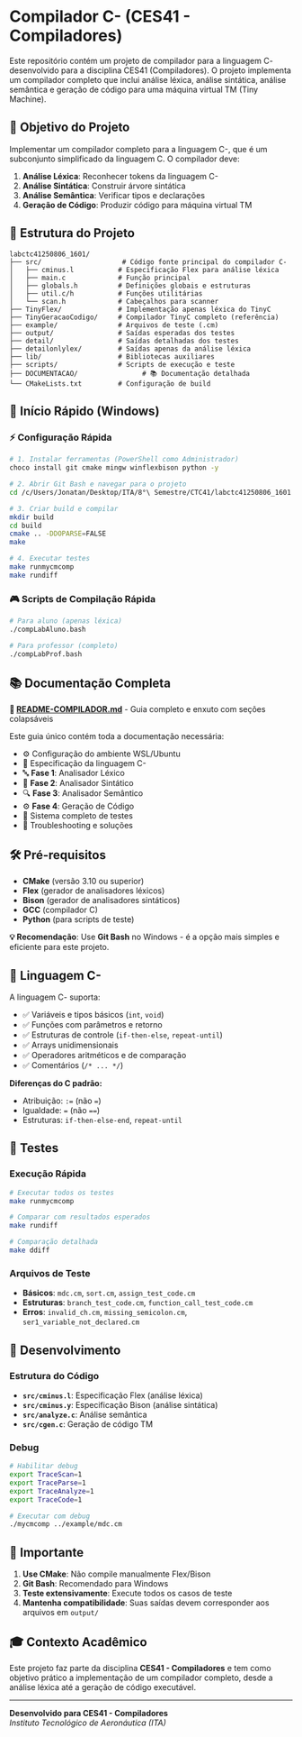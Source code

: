 # Compilador C- (CES41 - Compiladores)

Este repositório contém um projeto de compilador para a linguagem C- desenvolvido para a disciplina CES41 (Compiladores). O projeto implementa um compilador completo que inclui análise léxica, análise sintática, análise semântica e geração de código para uma máquina virtual TM (Tiny Machine).

## 🎯 Objetivo do Projeto

Implementar um compilador completo para a linguagem C-, que é um subconjunto simplificado da linguagem C. O compilador deve:

1. **Análise Léxica**: Reconhecer tokens da linguagem C-
2. **Análise Sintática**: Construir árvore sintática
3. **Análise Semântica**: Verificar tipos e declarações
4. **Geração de Código**: Produzir código para máquina virtual TM

## 📁 Estrutura do Projeto

```
labctc41250806_1601/
├── src/                    # Código fonte principal do compilador C-
│   ├── cminus.l           # Especificação Flex para análise léxica
│   ├── main.c             # Função principal
│   ├── globals.h          # Definições globais e estruturas
│   ├── util.c/h           # Funções utilitárias
│   └── scan.h             # Cabeçalhos para scanner
├── TinyFlex/              # Implementação apenas léxica do TinyC
├── TinyGeracaoCodigo/     # Compilador TinyC completo (referência)
├── example/               # Arquivos de teste (.cm)
├── output/                # Saídas esperadas dos testes
├── detail/                # Saídas detalhadas dos testes
├── detailonlylex/         # Saídas apenas da análise léxica
├── lib/                   # Bibliotecas auxiliares
├── scripts/               # Scripts de execução e teste
├── DOCUMENTACAO/                # 📚 Documentação detalhada
└── CMakeLists.txt         # Configuração de build
```

## 🚀 Início Rápido (Windows)

### ⚡ Configuração Rápida
```bash
# 1. Instalar ferramentas (PowerShell como Administrador)
choco install git cmake mingw winflexbison python -y

# 2. Abrir Git Bash e navegar para o projeto
cd /c/Users/Jonatan/Desktop/ITA/8°\ Semestre/CTC41/labctc41250806_1601

# 3. Criar build e compilar
mkdir build
cd build
cmake .. -DDOPARSE=FALSE
make

# 4. Executar testes
make runmycmcomp
make rundiff
```

### 🎮 Scripts de Compilação Rápida
```bash
# Para aluno (apenas léxica)
./compLabAluno.bash

# Para professor (completo)
./compLabProf.bash
```

## 📚 Documentação Completa

**📖 [README-COMPILADOR.md](README-COMPILADOR.md)** - Guia completo e enxuto com seções colapsáveis

Este guia único contém toda a documentação necessária:
- ⚙️ Configuração do ambiente WSL/Ubuntu
- 📝 Especificação da linguagem C-
- 🔤 **Fase 1**: Analisador Léxico
- 🌳 **Fase 2**: Analisador Sintático  
- 🔍 **Fase 3**: Analisador Semântico
- ⚙️ **Fase 4**: Geração de Código
- 🧪 Sistema completo de testes
- 🚨 Troubleshooting e soluções

## 🛠️ Pré-requisitos

- **CMake** (versão 3.10 ou superior)
- **Flex** (gerador de analisadores léxicos)
- **Bison** (gerador de analisadores sintáticos)
- **GCC** (compilador C)
- **Python** (para scripts de teste)

**💡 Recomendação**: Use **Git Bash** no Windows - é a opção mais simples e eficiente para este projeto.

## 📝 Linguagem C-

A linguagem C- suporta:
- ✅ Variáveis e tipos básicos (`int`, `void`)
- ✅ Funções com parâmetros e retorno
- ✅ Estruturas de controle (`if-then-else`, `repeat-until`)
- ✅ Arrays unidimensionais
- ✅ Operadores aritméticos e de comparação
- ✅ Comentários (`/* ... */`)

**Diferenças do C padrão:**
- Atribuição: `:=` (não `=`)
- Igualdade: `=` (não `==`)
- Estruturas: `if-then-else-end`, `repeat-until`

## 🧪 Testes

### Execução Rápida
```bash
# Executar todos os testes
make runmycmcomp

# Comparar com resultados esperados
make rundiff

# Comparação detalhada
make ddiff
```

### Arquivos de Teste
- **Básicos**: `mdc.cm`, `sort.cm`, `assign_test_code.cm`
- **Estruturas**: `branch_test_code.cm`, `function_call_test_code.cm`
- **Erros**: `invalid_ch.cm`, `missing_semicolon.cm`, `ser1_variable_not_declared.cm`

## 🔧 Desenvolvimento

### Estrutura do Código
- **`src/cminus.l`**: Especificação Flex (análise léxica)
- **`src/cminus.y`**: Especificação Bison (análise sintática)
- **`src/analyze.c`**: Análise semântica
- **`src/cgen.c`**: Geração de código TM

### Debug
```bash
# Habilitar debug
export TraceScan=1
export TraceParse=1
export TraceAnalyze=1
export TraceCode=1

# Executar com debug
./mycmcomp ../example/mdc.cm
```

## 🚨 Importante

1. **Use CMake**: Não compile manualmente Flex/Bison
2. **Git Bash**: Recomendado para Windows
3. **Teste extensivamente**: Execute todos os casos de teste
4. **Mantenha compatibilidade**: Suas saídas devem corresponder aos arquivos em `output/`

## 🎓 Contexto Acadêmico

Este projeto faz parte da disciplina **CES41 - Compiladores** e tem como objetivo prático a implementação de um compilador completo, desde a análise léxica até a geração de código executável.

---

**Desenvolvido para CES41 - Compiladores**  
*Instituto Tecnológico de Aeronáutica (ITA)* 